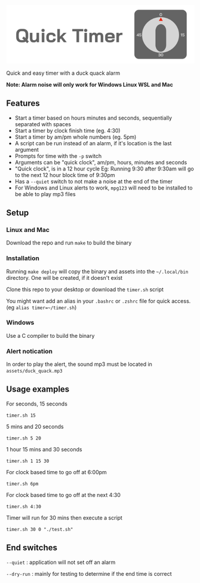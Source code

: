 ![Quick Timer](./img/quick_timer.png)

Quick and easy timer with a duck quack alarm

**Note: Alarm noise will only work for Windows Linux WSL and Mac**

## Features
- Start a timer based on hours minutes and seconds, sequentially separated
  with spaces
- Start a timer by clock finish time (eg. 4:30)
- Start a timer by am/pm whole numbers (eg. 5pm)
- A script can be run instead of an alarm, if it's location is the last
  argument
- Prompts for time with the `-p` switch
- Arguments can be "quick clock", am/pm, hours, minutes and seconds
- "Quick clock", is in a 12 hour cycle Eg: Running 9:30 after 9:30am will
  go to the next 12 hour block time of 9:30pm
- Has a `--quiet` switch to not make a noise at the end of the timer
- For Windows and Linux alerts to work, `mpg123` will need to be installed to
  be able to play mp3 files

## Setup
### Linux and Mac
Download the repo and run `make` to build the binary

### Installation
Running `make deploy` will copy the binary and assets into the `~/.local/bin`
directory. One will be created, if it doesn't exist

Clone this repo to your desktop or download the `timer.sh` script

You might want add an alias in your `.bashrc` or `.zshrc` file for quick
access. (eg `alias timer=~/timer.sh`)

### Windows
Use a C compiler to build the binary

### Alert notication
In order to play the alert, the sound mp3 must be located in
`assets/duck_quack.mp3`

## Usage examples
For seconds, 15 seconds
```
timer.sh 15
```

5 mins and 20 seconds
```
timer.sh 5 20
```

1 hour 15 mins and 30 seconds
```
timer.sh 1 15 30
```

For clock based time to go off at 6:00pm
```
timer.sh 6pm
```

For clock based time to go off at the next 4:30
```
timer.sh 4:30
```

Timer will run for 30 mins then execute a script
```
timer.sh 30 0 "./test.sh"
```

## End switches
`--quiet` : application will not set off an alarm

`--dry-run` : mainly for testing to determine if the end time is correct

